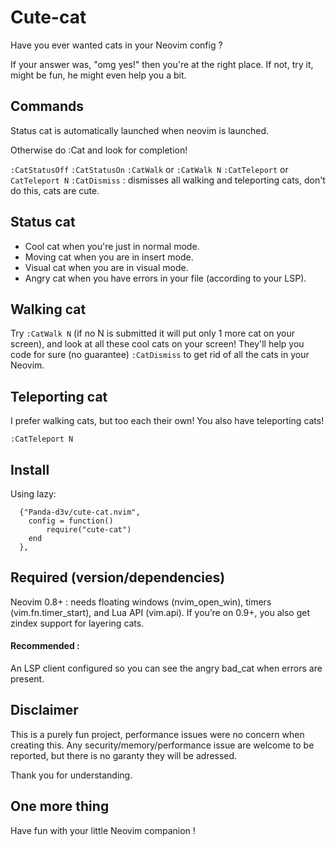 # Cute-cat
Have you ever wanted cats in your Neovim config ?

If your answer was, "omg yes!" then you're at the right place. If not, try it, might be fun, he might even help you a bit.

## Commands
Status cat is automatically launched when neovim is launched.

Otherwise do :Cat and look for completion!

`:CatStatusOff`
`:CatStatusOn`
`:CatWalk` or `:CatWalk N`
`:CatTeleport` or `CatTeleport N`
`:CatDismiss` : dismisses all walking and teleporting cats, don't do this, cats are cute.

## Status cat
- Cool cat when you're just in normal mode.
- Moving cat when you are in insert mode.
- Visual cat when you are in visual mode.
- Angry cat when you have errors in your file (according to your LSP).

## Walking cat
Try `:CatWalk N` (if no N is submitted it will put only 1 more cat on your screen), and look at all these cool cats on your screen! They'll help you code for sure (no guarantee)
`:CatDismiss` to get rid of all the cats in your Neovim.

## Teleporting cat
I prefer walking cats, but too each their own! You also have teleporting cats!

`:CatTeleport N`

## Install
Using lazy:
```
  {"Panda-d3v/cute-cat.nvim",
    config = function()
        require("cute-cat")
    end
  },
```


## Required (version/dependencies)
Neovim 0.8+ : needs floating windows (nvim_open_win), timers (vim.fn.timer_start), and Lua API (vim.api).
If you’re on 0.9+, you also get zindex support for layering cats.
#### Recommended :
An LSP client configured so you can see the angry bad_cat when errors are present.


## Disclaimer
This is a purely fun project, performance issues were no concern when creating this. Any security/memory/performance issue are welcome to be reported, but there is no garanty they will be adressed.

Thank you for understanding.

## One more thing
Have fun with your little Neovim companion !
